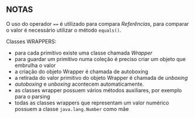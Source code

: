 ## NOTAS

O uso do operador `==` é utilizado para compara _Referências_, para comparar o valor é necessário utilizar o método `equals()`.

Classes WRAPPERS:
- para cada primitivo existe uma classe chamada _Wrapper_
- para guardar um primitivo numa coleção é preciso criar um objeto que embrulha o valor
- a criação do objeto Wrapper é chamada de autoboxing
- a retirada do valor primitivo do objeto Wrapper é chamada de _unboxing_
- _autoboxing_ e _unboxing_ acontecem automaticamente.
- as classes wrapper possuem vários métodos auxiliares, por exemplo para o parsing
- todas as classes wrappers que representam um valor numérico possuem a classe `java.lang.Number` como mãe